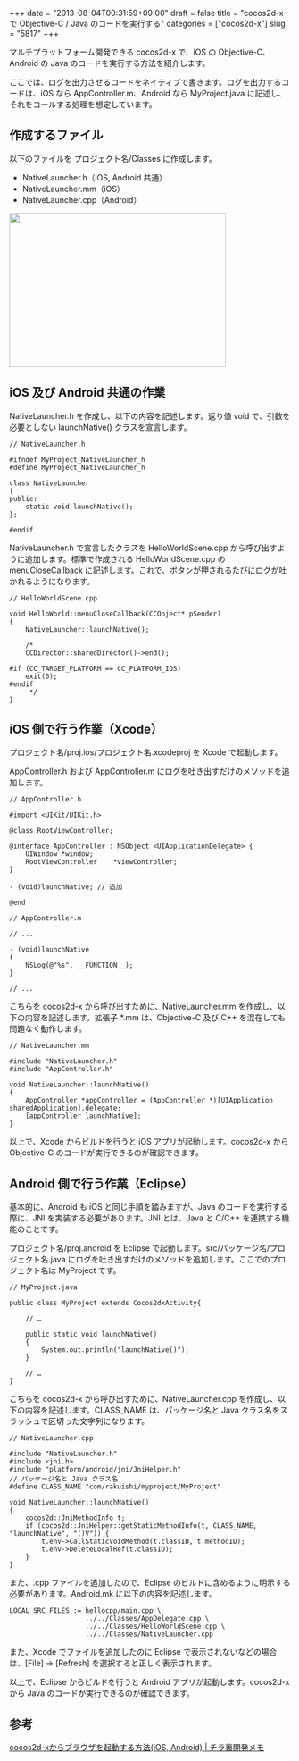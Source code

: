 +++
date = "2013-08-04T00:31:59+09:00"
draft = false
title = "cocos2d-x で Objective-C / Java のコードを実行する"
categories = ["cocos2d-x"]
slug = "5817"
+++

マルチプラットフォーム開発できる cocos2d-x で、iOS の Objective-C、Android の Java のコードを実行する方法を紹介します。

ここでは、ログを出力させるコードをネイティブで書きます。ログを出力するコードは、iOS なら AppController.m、Android なら MyProject.java に記述し、それをコールする処理を想定しています。

<h2>作成するファイル</h2>

以下のファイルを プロジェクト名/Classes に作成します。

<ul>
<li>NativeLauncher.h（iOS, Android 共通）</li>
<li>NativeLauncher.mm（iOS）</li>
<li>NativeLauncher.cpp（Android）</li>
</ul>

<img class="align-center" src="/images/2013/08/5817_1.png" border="0" width="388" height="276" />

<h2>iOS 及び Android 共通の作業</h2>

NativeLauncher.h を作成し、以下の内容を記述します。返り値 void で、引数を必要としない launchNative() クラスを宣言します。

<pre><code>// NativeLauncher.h

#ifndef MyProject_NativeLauncher_h
#define MyProject_NativeLauncher_h

class NativeLauncher
{
public:
    static void launchNative();
};

#endif
</code></pre>

NativeLauncher.h で宣言したクラスを HelloWorldScene.cpp から呼び出すように追加します。標準で作成される HelloWorldScene.cpp の menuCloseCallback に記述します。これで、ボタンが押されるたびにログが吐かれるようになります。

<pre><code>// HelloWorldScene.cpp

void HelloWorld::menuCloseCallback(CCObject* pSender)
{
    NativeLauncher::launchNative();
    
    /*
    CCDirector::sharedDirector()->end();

#if (CC_TARGET_PLATFORM == CC_PLATFORM_IOS)
    exit(0);
#endif
     */
}
</code></pre>

<h2>iOS 側で行う作業（Xcode）</h2>

プロジェクト名/proj.ios/プロジェクト名.xcodeproj を Xcode で起動します。

AppController.h および AppController.m にログを吐き出すだけのメソッドを追加します。

<pre><code>// AppController.h

#import &lt;UIKit/UIKit.h&gt;

@class RootViewController;

@interface AppController : NSObject &lt;UIApplicationDelegate&gt; {
    UIWindow *window;
    RootViewController    *viewController;
}

- (void)launchNative; // 追加

@end
</code></pre>

<pre><code>// AppController.m

// ...

- (void)launchNative
{
    NSLog(@"%s", __FUNCTION__);
}

// ...
</code></pre>

こちらを cocos2d-x から呼び出すために、NativeLauncher.mm を作成し、以下の内容を記述します。拡張子 *.mm は、Objective-C 及び C++ を混在しても問題なく動作します。

<pre><code>// NativeLauncher.mm

#include "NativeLauncher.h"
#include "AppController.h"

void NativeLauncher::launchNative()
{
    AppController *appController = (AppController *)[UIApplication sharedApplication].delegate;
    [appController launchNative];
}
</code></pre>

以上で、Xcode からビルドを行うと iOS アプリが起動します。cocos2d-x から Objective-C のコードが実行できるのが確認できます。

<h2>Android 側で行う作業（Eclipse）</h2>

基本的に、Android も iOS と同じ手順を踏みますが、Java のコードを実行する際に、JNI を実装する必要があります。JNI とは、Java と C/C++ を連携する機能のことです。

プロジェクト名/proj.android を Eclipse で起動します。src/パッケージ名/プロジェクト名.java にログを吐き出すだけのメソッドを追加します。ここでのプロジェクト名は MyProject です。

<pre><code>// MyProject.java

public class MyProject extends Cocos2dxActivity{
	
    // …
    
    public static void launchNative()
    {
        System.out.println("launchNative()");
    }

    // …
}
</code></pre>

こちらを cocos2d-x から呼び出すために、NativeLauncher.cpp を作成し、以下の内容を記述します。CLASS_NAME は、パッケージ名と Java クラス名をスラッシュで区切った文字列になります。

<pre><code>// NativeLauncher.cpp

#include "NativeLauncher.h"
#include &lt;jni.h&gt;
#include "platform/android/jni/JniHelper.h"
// パッケージ名と Java クラス名
#define CLASS_NAME "com/rakuishi/myproject/MyProject"

void NativeLauncher::launchNative()
{
	cocos2d::JniMethodInfo t;
	if (cocos2d::JniHelper::getStaticMethodInfo(t, CLASS_NAME, "launchNative", "()V")) {
		t.env->CallStaticVoidMethod(t.classID, t.methodID);
		t.env->DeleteLocalRef(t.classID);
	}
}
</code></pre>

また、.cpp ファイルを追加したので、Eclipse のビルドに含めるように明示する必要があります。Android.mk に以下の内容を記述します。

<pre><code>LOCAL_SRC_FILES := hellocpp/main.cpp \
                   ../../Classes/AppDelegate.cpp \
                   ../../Classes/HelloWorldScene.cpp \
                   ../../Classes/NativeLauncher.cpp
</code></pre>

また、Xcode でファイルを追加したのに Eclipse で表示されないなどの場合は、[File] → [Refresh] を選択すると正しく表示されます。

以上で、Eclipse からビルドを行うと Android アプリが起動します。cocos2d-x から Java のコードが実行できるのが確認できます。

<h2>参考</h2>

<a href="http://tks2.net/memo/?p=74" target="_blank">cocos2d-xからブラウザを起動する方法(iOS, Android) | チラ裏開発メモ</a>
